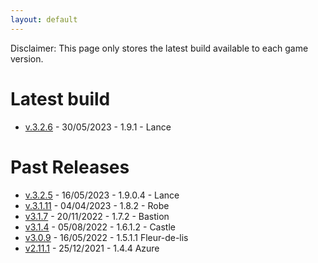 ```yaml
---
layout: default
---
```


Disclaimer: This page only stores the latest build available to each game version.

# Latest build
* [v.3.2.6](https://drive.google.com/file/d/1PeYLO94LBjvhrWOuxJVjoczNRjXc9ad9/view?usp=share_link) - 30/05/2023 - 1.9.1 - Lance

# Past Releases
* [v.3.2.5](https://drive.google.com/file/d/1C0vBImhnGxwGo8LbF4F9FYawIQEwtJ9s/view?usp=share_link) - 16/05/2023 - 1.9.0.4 - Lance
* [v.3.1.11](https://drive.google.com/file/d/1FjFYlwoayhD7OQfcBPIjR4p6kWccl5Iw/view?usp=share_link) - 04/04/2023 - 1.8.2 - Robe
* [v3.1.7](https://drive.google.com/file/d/1cd-IbJNbW4nsMRwgILxlJqAow4p5IVkv/view?usp=share_link) - 20/11/2022 - 1.7.2 - Bastion
* [v3.1.4](https://drive.google.com/file/d/1lrtEoo5bc0ZOLYu5uh2PlP5nYE7E5aJN/view?usp=sharing) - 05/08/2022 - 1.6.1.2 - Castle
* [v3.0.9](https://drive.google.com/file/d/1kZilJ3UlDesSRpKXmVIHYXqEfR0WtdRC/view?usp=sharing) - 16/05/2022 - 1.5.1.1 Fleur-de-lis
* [v2.11.1](https://drive.google.com/file/d/14cVx4GJo-CnzW3s0qllnyUownw0POiEk/view?usp=sharing) - 25/12/2021 - 1.4.4 Azure
